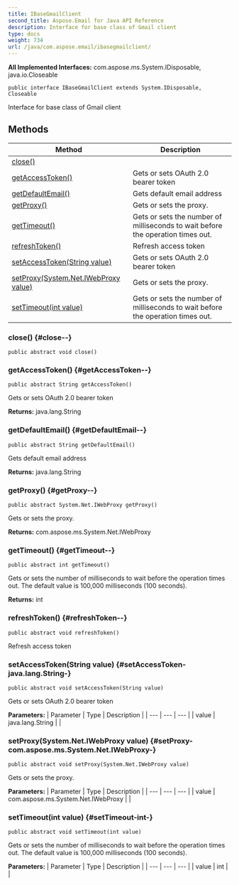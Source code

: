 ```yaml
---
title: IBaseGmailClient
second_title: Aspose.Email for Java API Reference
description: Interface for base class of Gmail client
type: docs
weight: 734
url: /java/com.aspose.email/ibasegmailclient/
---
```


**All Implemented Interfaces:**
com.aspose.ms.System.IDisposable, java.io.Closeable
```
public interface IBaseGmailClient extends System.IDisposable, Closeable
```

Interface for base class of Gmail client
## Methods

| Method | Description |
| --- | --- |
| [close()](#close--) |  |
| [getAccessToken()](#getAccessToken--) | Gets or sets OAuth 2.0 bearer token |
| [getDefaultEmail()](#getDefaultEmail--) | Gets default email address |
| [getProxy()](#getProxy--) | Gets or sets the proxy. |
| [getTimeout()](#getTimeout--) | Gets or sets the number of milliseconds to wait before the operation times out. |
| [refreshToken()](#refreshToken--) | Refresh access token |
| [setAccessToken(String value)](#setAccessToken-java.lang.String-) | Gets or sets OAuth 2.0 bearer token |
| [setProxy(System.Net.IWebProxy value)](#setProxy-com.aspose.ms.System.Net.IWebProxy-) | Gets or sets the proxy. |
| [setTimeout(int value)](#setTimeout-int-) | Gets or sets the number of milliseconds to wait before the operation times out. |
### close() {#close--}
```
public abstract void close()
```




### getAccessToken() {#getAccessToken--}
```
public abstract String getAccessToken()
```


Gets or sets OAuth 2.0 bearer token

**Returns:**
java.lang.String
### getDefaultEmail() {#getDefaultEmail--}
```
public abstract String getDefaultEmail()
```


Gets default email address

**Returns:**
java.lang.String
### getProxy() {#getProxy--}
```
public abstract System.Net.IWebProxy getProxy()
```


Gets or sets the proxy.

**Returns:**
com.aspose.ms.System.Net.IWebProxy
### getTimeout() {#getTimeout--}
```
public abstract int getTimeout()
```


Gets or sets the number of milliseconds to wait before the operation times out. The default value is 100,000 milliseconds (100 seconds).

**Returns:**
int
### refreshToken() {#refreshToken--}
```
public abstract void refreshToken()
```


Refresh access token

### setAccessToken(String value) {#setAccessToken-java.lang.String-}
```
public abstract void setAccessToken(String value)
```


Gets or sets OAuth 2.0 bearer token

**Parameters:**
| Parameter | Type | Description |
| --- | --- | --- |
| value | java.lang.String |  |

### setProxy(System.Net.IWebProxy value) {#setProxy-com.aspose.ms.System.Net.IWebProxy-}
```
public abstract void setProxy(System.Net.IWebProxy value)
```


Gets or sets the proxy.

**Parameters:**
| Parameter | Type | Description |
| --- | --- | --- |
| value | com.aspose.ms.System.Net.IWebProxy |  |

### setTimeout(int value) {#setTimeout-int-}
```
public abstract void setTimeout(int value)
```


Gets or sets the number of milliseconds to wait before the operation times out. The default value is 100,000 milliseconds (100 seconds).

**Parameters:**
| Parameter | Type | Description |
| --- | --- | --- |
| value | int |  |

